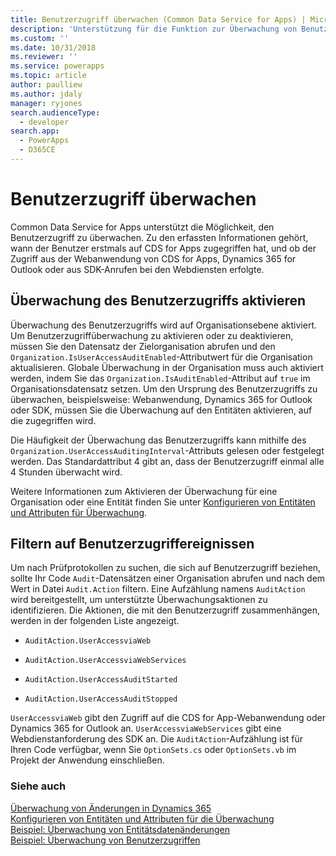 ```yaml
---
title: Benutzerzugriff überwachen (Common Data Service for Apps) | Microsoft Docs
description: 'Unterstützung für die Funktion zur Überwachung von Benutzerzugriffen einschließlich Benutzeidentifizierung, Zugriffsgeschwindigkeit und Clienttyp.'
ms.custom: ''
ms.date: 10/31/2018
ms.reviewer: ''
ms.service: powerapps
ms.topic: article
author: paulliew
ms.author: jdaly
manager: ryjones
search.audienceType:
  - developer
search.app:
  - PowerApps
  - D365CE
---
```

# <a name="audit-user-access"></a>Benutzerzugriff überwachen

Common Data Service for Apps unterstützt die Möglichkeit, den Benutzerzugriff zu überwachen. Zu den erfassten Informationen gehört, wann der Benutzer erstmals auf CDS for Apps zugegriffen hat, und ob der Zugriff aus der Webanwendung von CDS for Apps, Dynamics 365 for Outlook oder aus SDK-Anrufen bei den Webdiensten erfolgte.  
  
## <a name="enable-user-access-auditing"></a>Überwachung des Benutzerzugriffs aktivieren  
 Überwachung des Benutzerzugriffs wird auf Organisationsebene aktiviert. Um Benutzerzugriffüberwachung zu aktivieren oder zu deaktivieren, müssen Sie den Datensatz der Zielorganisation abrufen und den `Organization.IsUserAccessAuditEnabled`-Attributwert für die Organisation aktualisieren. Globale Überwachung in der Organisation muss auch aktiviert werden, indem Sie das `Organization.IsAuditEnabled`-Attribut auf `true` im Organisationsdatensatz setzen. Um den Ursprung des Benutzerzugriffs zu überwachen, beispielsweise: Webanwendung, Dynamics 365 for Outlook oder SDK, müssen Sie die Überwachung auf den Entitäten aktivieren, auf die zugegriffen wird.  
  
 Die Häufigkeit der Überwachung das Benutzerzugriffs kann mithilfe des `Organization.UserAccessAuditingInterval`-Attributs gelesen oder festgelegt werden. Das Standardattribut 4 gibt an, dass der Benutzerzugriff einmal alle 4 Stunden überwacht wird.  
  
 Weitere Informationen zum Aktivieren der Überwachung für eine Organisation oder eine Entität finden Sie unter [Konfigurieren von Entitäten und Attributen für Überwachung](configure-entities-attributes-auditing.md).  
  
## <a name="filter-on-user-access-events"></a>Filtern auf Benutzerzugriffereignissen  
 Um nach Prüfprotokollen zu suchen, die sich auf Benutzerzugriff beziehen, sollte Ihr Code `Audit`-Datensätzen einer Organisation abrufen und nach dem Wert in Datei `Audit.Action` filtern. Eine Aufzählung namens `AuditAction` wird bereitgestellt, um unterstützte Überwachungsaktionen zu identifizieren. Die Aktionen, die mit den Benutzerzugriff zusammenhängen, werden in der folgenden Liste angezeigt.  
  
-   `AuditAction.UserAccessviaWeb`  
  
-   `AuditAction.UserAccessviaWebServices`  
  
-   `AuditAction.UserAccessAuditStarted`  
  
-   `AuditAction.UserAccessAuditStopped`  
  
 `UserAccessviaWeb` gibt den Zugriff auf die CDS for App-Webanwendung oder Dynamics 365 for Outlook an. `UserAccessviaWebServices` gibt eine Webdienstanforderung des SDK an. Die `AuditAction`-Aufzählung ist für Ihren Code verfügbar, wenn Sie `OptionSets.cs` oder `OptionSets.vb` im Projekt der Anwendung einschließen.  
  
### <a name="see-also"></a>Siehe auch  
 [Überwachung von Änderungen in Dynamics 365](/dynamics365/customer-engagement/developer/audit-entity-data-changes)   
 [Konfigurieren von Entitäten und Attributen für die Überwachung](/dynamics365/customer-engagement/developer/configure-entities-attributes-auditing)     
 [Beispiel: Überwachung von Entitätsdatenänderungen](/dynamics365/customer-engagement/developer/sample-audit-entity-data-changes)   
 [Beispiel: Überwachung von Benutzerzugriffen](/dynamics365/customer-engagement/developer/sample-audit-user-access)
